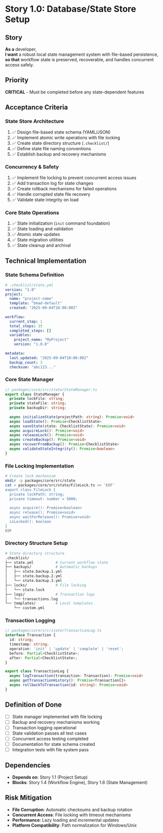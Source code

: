 # Story 1.0: Database/State Store Setup

## Story
**As a** developer,  
**I want** a robust local state management system with file-based persistence,  
**so that** workflow state is preserved, recoverable, and handles concurrent access safely.

## Priority
**CRITICAL** - Must be completed before any state-dependent features

## Acceptance Criteria

### State Store Architecture
1. ✅ Design file-based state schema (YAML/JSON)
2. ✅ Implement atomic write operations with file locking
3. ✅ Create state directory structure (`.checklist/`)
4. ✅ Define state file naming conventions
5. ✅ Establish backup and recovery mechanisms

### Concurrency & Safety
1. ✅ Implement file locking to prevent concurrent access issues
2. ✅ Add transaction log for state changes
3. ✅ Create rollback mechanisms for failed operations
4. ✅ Handle corrupted state file recovery
5. ✅ Validate state integrity on load

### Core State Operations
1. ✅ State initialization (`init` command foundation)
2. ✅ State loading and validation
3. ✅ Atomic state updates
4. ✅ State migration utilities
5. ✅ State cleanup and archival

## Technical Implementation

### State Schema Definition
```yaml
# .checklist/state.yml
version: "1.0"
project:
  name: "project-name"
  template: "bmad-default"
  created: "2025-09-04T10:00:00Z"
  
workflow:
  current_step: 1
  total_steps: 15
  completed_steps: []
  variables:
    project_name: "MyProject"
    version: "1.0.0"
  
metadata:
  last_updated: "2025-09-04T10:00:00Z"
  backup_count: 3
  checksum: "abc123..."
```

### Core State Manager
```typescript
// packages/core/src/state/StateManager.ts
export class StateManager {
  private lockFile: string;
  private stateFile: string;
  private backupDir: string;
  
  async initializeState(projectPath: string): Promise<void>
  async loadState(): Promise<ChecklistState>
  async saveState(state: ChecklistState): Promise<void>
  async acquireLock(): Promise<void>
  async releaseLock(): Promise<void>
  async createBackup(): Promise<void>
  async recoverFromBackup(): Promise<ChecklistState>
  async validateStateIntegrity(): Promise<boolean>
}
```

### File Locking Implementation
```bash
# Create lock mechanism
mkdir -p packages/core/src/state
cat > packages/core/src/state/FileLock.ts << 'EOF'
export class FileLock {
  private lockPath: string;
  private timeout: number = 5000;
  
  async acquire(): Promise<boolean>
  async release(): Promise<void>
  async waitForRelease(): Promise<void>
  isLocked(): boolean
}
EOF
```

### Directory Structure Setup
```bash
# State directory structure
.checklist/
├── state.yml          # Current workflow state
├── backups/           # Automatic backups
│   ├── state.backup.1.yml
│   ├── state.backup.2.yml
│   └── state.backup.3.yml
├── locks/             # File locking
│   └── state.lock
├── logs/              # Transaction logs
│   └── transactions.log
└── templates/         # Local templates
    └── custom.yml
```

### Transaction Logging
```typescript
// packages/core/src/state/TransactionLog.ts
interface Transaction {
  id: string;
  timestamp: string;
  operation: 'init' | 'update' | 'complete' | 'reset';
  before: Partial<ChecklistState>;
  after: Partial<ChecklistState>;
}

export class TransactionLog {
  async logTransaction(transaction: Transaction): Promise<void>
  async getTransactionHistory(): Promise<Transaction[]>
  async rollbackToTransaction(id: string): Promise<void>
}
```

## Definition of Done
- [ ] State manager implemented with file locking
- [ ] Backup and recovery mechanisms working
- [ ] Transaction logging operational
- [ ] State validation passes all test cases
- [ ] Concurrent access testing completed
- [ ] Documentation for state schema created
- [ ] Integration tests with file system pass

## Dependencies
- **Depends on**: Story 1.1 (Project Setup)
- **Blocks**: Story 1.4 (Workflow Engine), Story 1.6 (State Management)

## Risk Mitigation
- **File Corruption**: Automatic checksums and backup rotation
- **Concurrent Access**: File locking with timeout mechanisms
- **Performance**: Lazy loading and incremental updates
- **Platform Compatibility**: Path normalization for Windows/Unix